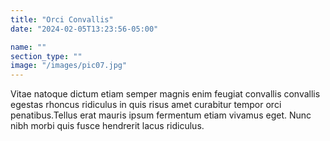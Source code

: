 ```yaml
---
title: "Orci Convallis"
date: "2024-02-05T13:23:56-05:00"

name: ""
section_type: ""
image: "/images/pic07.jpg"
---
```


Vitae natoque dictum etiam semper magnis enim feugiat convallis convallis egestas rhoncus ridiculus in quis risus amet curabitur tempor orci penatibus.Tellus erat mauris ipsum fermentum etiam vivamus eget. Nunc nibh morbi quis fusce hendrerit lacus ridiculus.
